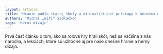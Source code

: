 ```yaml
---
layout: article
title: 'Hranie podľa starej školy a minimalistické prístupy k hernému dizajnu, časť 1.'
authors: 'Michal „Bifi“ Sedlačko'
tags: 'herní dizajn'
---
```


Prvá časť článku o tom, ako sa rolové
hry hrali skôr, než sa väčšina z nás
narodila, a lekciách, ktoré sú užitočné
aj pre naše dnešné hranie a herný
dizajn.
